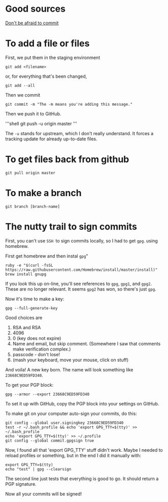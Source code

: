 # Good sources
[Don't be afraid to commit](https://dont-be-afraid-to-commit.readthedocs.io/en/latest/git/commandlinegit.html)

# To add a file or files
First, we put them in the staging environment

```shell
git add <filename>
```

or, for everything that's been changed,

```shell
git add --all
```

Then we commit

```shell
git commit -m "The -m means you're adding this message."
```

Then we push it to GitHub.

'''shell
git push -u origin master
'''

The `-u` stands for upstream, which I don't really understand. It forces a tracking update for already up-to-date files.


# To get files back from github

```shell
git pull origin master
```

# To make a branch

```shell
git branch [branch-name]
```


# The nutty trail to sign commits

First, you can't use `SSH `to sign commits locally, so I had to get `gpg`. using homebrew.

First get homebrew and then instal `gpg`"

```shell
ruby -e "$(curl -fsSL https://raw.githubusercontent.com/Homebrew/install/master/install)"
brew install gnupg
```

If you look this up on-line, you'll see references to `gpg`, `gpg1`, and `gpg2`. These are no longer relevant. It seems `gpg2` has won, so there's just `gpg`. 

Now it's time to make a key:

```shell
gpg --full-generate-key
```

Good choices are

1. RSA and RSA
2. 4096
3. 0 (key does not expire)
4. Name and email, but skip comment. (Somewhere I saw that comments make verification complex.)
5. passcode - don't lose!
6. (mash your keyboard, move your mouse, click on stuff)

And voila! A new key born. The name will look something like `23668C9ED59FD340`.

To get your PGP block:

```shell
gpg --armor --export 23668C9ED59FD340
```

To set it up with GitHub, copy the PGP block into your settings on GitHub.

To make git on your computer auto-sign your commits, do this:

```shell
git config --global user.signingkey 23668C9ED59FD340
test -r ~/.bash_profile && echo 'export GPG_TTY=$(tty)' >> ~/.bash_profile
echo 'export GPG_TTY=$(tty)' >> ~/.profile
git config --global commit.gpgsign true
```

Now, I found all that 'export GPG_TTY' stuff didn't work. Maybe I needed to reload profiles or something, but in the end I did it manually with:

```shell
export GPG_TTY=$(tty)
echo "test" | gpg --clearsign
```

The second line just tests that everything is good to go. It should return a PGP signature.

Now all your commits will be signed!
